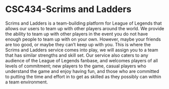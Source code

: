 # CSC434-Scrims and Ladders


Scrims and Ladders is a team-building platform for League of Legends that allows our users to team up with other players around the world. We provide the ability to team up with other players in the event you do not have enough people to team up with on your own. However, maybe your friends are too good, or maybe they can’t keep up with you. This is where the Scrims and Ladders service comes into play, we will assign you to a team that has similar strengths and skill set. Our service also caters to any audience of the League of Legends fanbase, and welcomes players of all levels of commitment; new players to the game, casual players who understand the game and enjoy having fun, and those who are committed to putting the time and effort in to get as skilled as they possibly can within a team environment.
